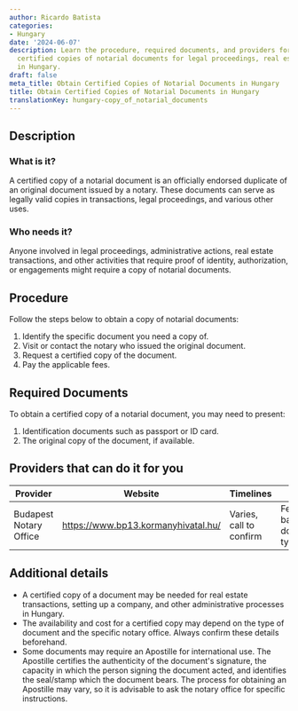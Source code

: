 ```yaml
---
author: Ricardo Batista
categories:
- Hungary
date: '2024-06-07'
description: Learn the procedure, required documents, and providers for obtaining
  certified copies of notarial documents for legal proceedings, real estate, and more
  in Hungary.
draft: false
meta_title: Obtain Certified Copies of Notarial Documents in Hungary
title: Obtain Certified Copies of Notarial Documents in Hungary
translationKey: hungary-copy_of_notarial_documents
---
```



## Description
### What is it?
A certified copy of a notarial document is an officially endorsed duplicate of an original document issued by a notary. These documents can serve as legally valid copies in transactions, legal proceedings, and various other uses.

### Who needs it?
Anyone involved in legal proceedings, administrative actions, real estate transactions, and other activities that require proof of identity, authorization, or engagements might require a copy of notarial documents.

## Procedure
Follow the steps below to obtain a copy of notarial documents:

1. Identify the specific document you need a copy of.
2. Visit or contact the notary who issued the original document.
3. Request a certified copy of the document.
4. Pay the applicable fees.

## Required Documents
To obtain a certified copy of a notarial document, you may need to present:

1. Identification documents such as passport or ID card.
2. The original copy of the document, if available.

## Providers that can do it for you

| Provider                 | Website                      | Timelines  | Cost |
| ------------------------ | ---------------------------- | ---------- | ---- |
| Budapest Notary Office   | https://www.bp13.kormanyhivatal.hu/ | Varies, call to confirm | Fees vary based on document type |

## Additional details
- A certified copy of a document may be needed for real estate transactions, setting up a company, and other administrative processes in Hungary.
- The availability and cost for a certified copy may depend on the type of document and the specific notary office. Always confirm these details beforehand.
- Some documents may require an Apostille for international use. The Apostille certifies the authenticity of the document's signature, the capacity in which the person signing the document acted, and identifies the seal/stamp which the document bears. The process for obtaining an Apostille may vary, so it is advisable to ask the notary office for specific instructions.